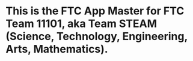 # This is the FTC App Master for FTC Team 11101, aka Team STEAM (Science, Technology, Engineering, Arts, Mathematics).
